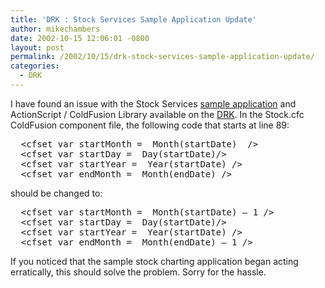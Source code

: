 ```yaml
---
title: 'DRK : Stock Services Sample Application Update'
author: mikechambers
date: 2002-10-15 12:06:01 -0800
layout: post
permalink: /2002/10/15/drk-stock-services-sample-application-update/
categories:
  - DRK
---
```



I have&nbsp;found an issue&nbsp;with the Stock Services [sample application][1] and ActionScript / ColdFusion Library available on the [DRK][2]. In the Stock.cfc ColdFusion component file, the following code that starts at line 89:
<PRE>&nbsp;&nbsp;&lt;cfset var startMonth =&nbsp; Month(startDate)&nbsp; /&gt;<BR />&nbsp;&nbsp;&lt;cfset var startDay =&nbsp; Day(startDate)/&gt;<BR />&nbsp;&nbsp;&lt;cfset var startYear =&nbsp; Year(startDate) /&gt;<BR />&nbsp;&nbsp;&lt;cfset var endMonth =&nbsp; Month(endDate) /&gt;</PRE>

  
should be changed to:
<PRE>&nbsp;&nbsp;&lt;cfset var startMonth =&nbsp; Month(startDate) &#8211; 1 /&gt;<BR />&nbsp;&nbsp;&lt;cfset var startDay =&nbsp; Day(startDate)/&gt;<BR />&nbsp;&nbsp;&lt;cfset var startYear =&nbsp; Year(startDate) /&gt;<BR />&nbsp;&nbsp;&lt;cfset var endMonth =&nbsp; Month(endDate) &#8211; 1 /&gt;</PRE>

  
If you noticed that the sample stock charting application began acting erratically, this should solve the problem. Sorry for the hassle.

 [1]: http://www.macromedia.com/software/drk/productinfo/volume1/product_overview/additional_resources.html#1
 [2]: http://www.macromedia.com/software/drk/